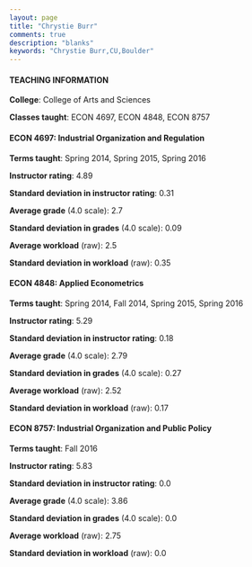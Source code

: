 ```yaml
---
layout: page
title: "Chrystie Burr" 
comments: true
description: "blanks"
keywords: "Chrystie Burr,CU,Boulder"
---
```

<head>
<script src="https://ajax.googleapis.com/ajax/libs/jquery/2.1.3/jquery.min.js"></script>
<script src="https://dl.dropboxusercontent.com/s/pc42nxpaw1ea4o9/highcharts.js?dl=0"></script>
<!-- <script src="../assets/js/highcharts.js"></script> -->
<style type="text/css">@font-face {
	font-family: "Bebas Neue";
	src: url(https://www.filehosting.org/file/details/544349/BebasNeue Regular.otf) format("opentype");
	}
	h1.Bebas { 
		font-family: "Bebas Neue", Verdana, Tahoma;
	}
</style>
</head>
	   
#### TEACHING INFORMATION

**College**: College of Arts and Sciences

**Classes taught**: ECON 4697, ECON 4848, ECON 8757

#### ECON 4697: Industrial Organization and Regulation

**Terms taught**: Spring 2014, Spring 2015, Spring 2016

**Instructor rating**: 4.89

**Standard deviation in instructor rating**: 0.31

**Average grade** (4.0 scale): 2.7

**Standard deviation in grades** (4.0 scale): 0.09

**Average workload** (raw): 2.5

**Standard deviation in workload** (raw): 0.35

#### ECON 4848: Applied Econometrics

**Terms taught**: Spring 2014, Fall 2014, Spring 2015, Spring 2016

**Instructor rating**: 5.29

**Standard deviation in instructor rating**: 0.18

**Average grade** (4.0 scale): 2.79

**Standard deviation in grades** (4.0 scale): 0.27

**Average workload** (raw): 2.52

**Standard deviation in workload** (raw): 0.17

#### ECON 8757: Industrial Organization and Public Policy

**Terms taught**: Fall 2016

**Instructor rating**: 5.83

**Standard deviation in instructor rating**: 0.0

**Average grade** (4.0 scale): 3.86

**Standard deviation in grades** (4.0 scale): 0.0

**Average workload** (raw): 2.75

**Standard deviation in workload** (raw): 0.0


